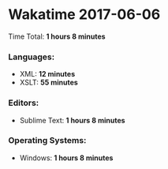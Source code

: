 # Wakatime 2017-06-06

Time Total: **1 hours 8 minutes**

### Languages:
- XML: **12 minutes** 
- XSLT: **55 minutes** 

### Editors:
- Sublime Text: **1 hours 8 minutes** 

### Operating Systems:
- Windows: **1 hours 8 minutes** 

